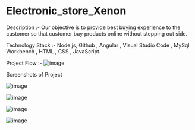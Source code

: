 # Electronic_store_Xenon
Description :- Our objective is to provide best buying experience to the  customer  so that  customer  buy products online without stepping out side.

Technology Stack :- Node js, Github , Angular , Visual Studio Code ,  MySql Workbench , HTML , CSS , JavaScript.


Project Flow :-
![image](https://user-images.githubusercontent.com/70750865/185177999-a04a20ef-deb7-4b15-ab22-5edf3ecce52d.png)

Screenshots of Project


![image](https://user-images.githubusercontent.com/70750865/185178774-07bd5f71-6030-4e8c-b2d2-3e2d228cef7d.png)


![image](https://user-images.githubusercontent.com/70750865/185178728-86b54bbe-724b-44cb-835b-4e90eca55374.png)


![image](https://user-images.githubusercontent.com/70750865/185178855-eb639cb1-9b5d-46d0-af8c-8e399fddc3ec.png)


![image](https://user-images.githubusercontent.com/70750865/185178822-299e173a-c348-4d34-bb88-e16ae35f1ffb.png)

